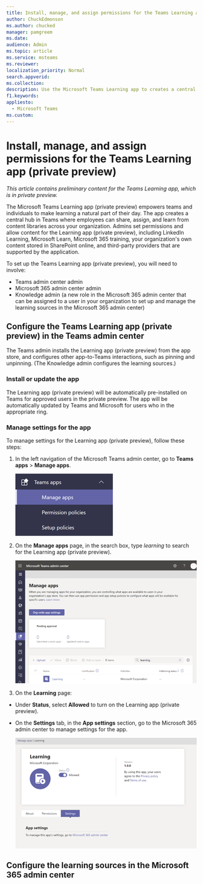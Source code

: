 ```yaml
---
title: Install, manage, and assign permissions for the Teams Learning app (private preview)
author: ChuckEdmonson
ms.author: chucked
manager: pamgreem
ms.date: 
audience: Admin
ms.topic: article
ms.service: msteams
ms.reviewer: 
localization_priority: Normal
search.appverid: 
ms.collection: 
description: Use the Microsoft Teams Learning app to creates a central hub for learning where employees can share, assign, and learn from content libraries across an organization.
f1.keywords:
appliesto: 
  - Microsoft Teams
ms.custom: 
---
```


Install, manage, and assign permissions for the Teams Learning app (private preview)
====================================================================================

*This article contains preliminary content for the Teams Learning app, which is in private preview.*

The Microsoft Teams Learning app (private preview) empowers teams and individuals to make learning a natural part of their day. The app creates a central hub in Teams where employees can share, assign, and learn from content libraries across your organization.  Admins set permissions and allow content for the Learning app (private preview), including LinkedIn Learning, Microsoft Learn, Microsoft 365 training, your organization's own content stored in SharePoint online, and third-party providers that are supported by the application.

To set up the Teams Learning app (private preview), you will need to involve:

-	Teams admin center admin
-	Microsoft 365 admin center admin
-	Knowledge admin (a new role in the Microsoft 365 admin center that can be assigned to a user in your organization to set up and manage the learning sources in the Microsoft 365 admin center)

## Configure the Teams Learning app (private preview) in the Teams admin center

The Teams admin installs the Learning app (private preview) from the app store, and configures other app-to-Teams interactions, such as pinning and unpinning. (The Knowledge admin configures the learning sources.)

### Install or update the app
The Learning app (private preview) will be automatically pre-installed on Teams for approved users in the private preview. The app will be automatically updated by Teams and Microsoft for users who in the appropriate ring.

### Manage settings for the app

To manage settings for the Learning app (private preview), follow these steps:

1. In the left navigation of the Microsoft Teams admin center, go to **Teams apps** > **Manage apps**.

   ![Left navigation in the Teams admin center showing Teams apps and Manage apps section](media/learning-app-teams-manage-apps-nav.png)

2. On the **Manage apps** page, in the search box, type *learning* to search for the Learning app (private preview).

   ![Manage apps page in the Teams admin center showing the search box](media/learning-app-teams-manage-apps-page.png)

3. On the **Learning** page:
- Under **Status**, select **Allowed** to turn on the Learning app (private preview).
- On the **Settings** tab, in the **App settings** section, go to the Microsoft 365 admin center to manage settings for the app.

   ![Learning page in the Teams admin center showing Status and App settings section](media/learning-app-teams-learning-page.png)

## Configure the learning sources in the Microsoft 365 admin center

